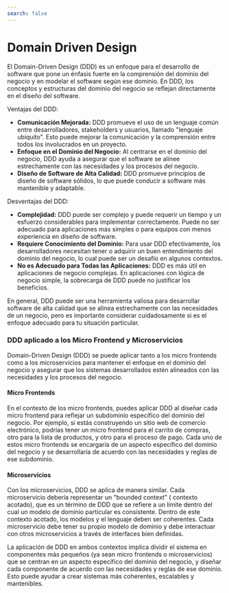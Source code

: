 ```yaml
---
search: false
---
```


# Domain Driven Design

El Domain-Driven Design (DDD) es un enfoque para el desarrollo de software que pone un énfasis fuerte en la comprensión del dominio del negocio y en modelar el software según ese dominio. En DDD, los conceptos y estructuras del dominio del negocio se reflejan directamente en el diseño del software.

Ventajas del DDD:

- **Comunicación Mejorada:** DDD promueve el uso de un lenguaje común entre desarrolladores, stakeholders y usuarios, llamado "lenguaje ubiquito". Esto puede mejorar la comunicación y la comprensión entre todos los involucrados en un proyecto.
- **Enfoque en el Dominio del Negocio:** Al centrarse en el dominio del negocio, DDD ayuda a asegurar que el software se alinee estrechamente con las necesidades y los procesos del negocio.
- **Diseño de Software de Alta Calidad:** DDD promueve principios de diseño de software sólidos, lo que puede conducir a software más mantenible y adaptable.

Desventajas del DDD:

- **Complejidad:** DDD puede ser complejo y puede requerir un tiempo y un esfuerzo considerables para implementar correctamente. Puede no ser adecuado para aplicaciones más simples o para equipos con menos experiencia en diseño de software.
- **Requiere Conocimiento del Dominio:** Para usar DDD efectivamente, los desarrolladores necesitan tener o adquirir un buen entendimiento del dominio del negocio, lo cual puede ser un desafío en algunos contextos.
- **No es Adecuado para Todas las Aplicaciones:** DDD es más útil en aplicaciones de negocio complejas. En aplicaciones con lógica de negocio simple, la sobrecarga de DDD puede no justificar los beneficios.

En general, DDD puede ser una herramienta valiosa para desarrollar software de alta calidad que se alinea estrechamente con las necesidades de un negocio, pero es importante considerar cuidadosamente si es el enfoque adecuado para tu situación particular.

### DDD aplicado a los Micro Frontend y Microservicios

Domain-Driven Design (DDD) se puede aplicar tanto a los micro frontends como a los microservicios para mantener el enfoque en el dominio del negocio y asegurar que los sistemas desarrollados estén alineados con las necesidades y los procesos del negocio.

#### Micro Frontends
En el contexto de los micro frontends, puedes aplicar DDD al diseñar cada micro frontend para reflejar un subdominio específico del dominio del negocio. Por ejemplo, si estás construyendo un sitio web de comercio electrónico, podrías tener un micro frontend para el carrito de compras, otro para la lista de productos, y otro para el proceso de pago. Cada uno de estos micro frontends se encargaría de un aspecto específico del dominio del negocio y se desarrollaría de acuerdo con las necesidades y reglas de ese subdominio.

#### Microservicios
Con los microservicios, DDD se aplica de manera similar. Cada microservicio debería representar un "bounded context" ( contexto acotado), que es un término de DDD que se refiere a un límite dentro del cual un modelo de dominio particular es consistente. Dentro de este contexto acotado, los modelos y el lenguaje deben ser coherentes. Cada microservicio debe tener su propio modelo de dominio y debe interactuar con otros microservicios a través de interfaces bien definidas.


La aplicación de DDD en ambos contextos implica dividir el sistema en componentes más pequeños (ya sean micro frontends o microservicios) que se centran en un aspecto específico del dominio del negocio, y diseñar cada componente de acuerdo con las necesidades y reglas de ese dominio. Esto puede ayudar a crear sistemas más coherentes, escalables y mantenibles.